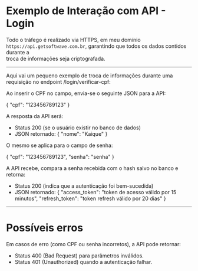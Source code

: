 # Exemplo de Interação com API - Login

Todo o tráfego é realizado via HTTPS, em meu domínio `https://api.getsoftwave.com.br`, garantindo que todos os dados contidos durante a <br> 
troca de informações seja criptografada.

---

Aqui vai um pequeno exemplo de troca de informações durante uma requisição no endpoint /login/verificar-cpf:


Ao inserir o CPF no campo, envia-se o seguinte JSON para a API:

{
  "cpf": "123456789123"
}

A resposta da API será:

- Status 200 (se o usuário existir no banco de dados)
- JSON retornado:
{
  "nome": "Kaique"
}

O mesmo se aplica para o campo de senha:

{
  "cpf": "123456789123",
  "senha": "senha"
}

A API recebe, compara a senha recebida com o hash salvo no banco e retorna:

- Status 200 (indica que a autenticação foi bem-sucedida)
- JSON retornado:
{
  "access_token": "token de acesso válido por 15 minutos",
  "refresh_token": "token refresh válido por 20 dias"
}

---

# Possíveis erros

Em casos de erro (como CPF ou senha incorretos), a API pode retornar:
- Status 400 (Bad Request) para parâmetros inválidos.
- Status 401 (Unauthorized) quando a autenticação falhar.

